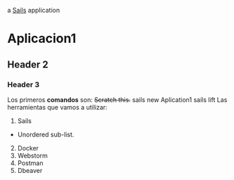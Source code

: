 a [Sails](http://sailsjs.org) application
# Aplicacion1
## Header 2
### Header 3
 Los primeros **comandos** son:
~~Scratch this.~~
sails new Aplication1
sails lift
Las herramientas que vamos a utilizar:
1. Sails
  * Unordered sub-list.
2. Docker
3. Webstorm
4. Postman
5. Dbeaver
